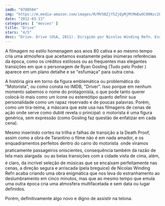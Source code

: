 ```yaml
---
imdb: "0780504"
img: "https://m.media-amazon.com/images/M/MV5BZjY5ZjQyMjMtMmEwOC00Nzc2LTllYTItMmU2MzJjNTg1NjY0XkEyXkFqcGdeQXVyNjQ1MTMzMDQ@._V1_SY150_CR0,0,101,150_.jpg"
date: "2012-03-13"
categories: [ "movies" ]
title: "Drive"
stars: "4/5"
desc: "Drive. Drive (USA, 2011). Dirigido por Nicolas Winding Refn. Escrito por Hossein Amini, James Sallis. Com Ryan Gosling, Carey Mulligan, Bryan Cranston, Albert Brooks, Oscar Isaac, Christina Hendricks, Ron Perlman, Kaden Leos, Jeff Wolfe."
---
```

A filmagem no estilo homenagem aos anos 80 cativa e ao mesmo tempo cria uma atmosfera que aceitamos exatamente pelas inúmeras referências da época, como os créditos estilosos ou as frequentes mas elegantes transições em que o personagem de Ryan Gosling (Tudo pelo Poder ) aparece em um plano detalhe e se "esfumaça" para outra cena.

A história gira em torno da figura emblemática ou problemática do "Motorista", ou como consta no IMDB, "Driver". Isso porque em nenhum momento sabemos o nome do protagonista, o que pode tanto querer colocá-lo mais como um ícone ou estereótipo quanto definir sua personalidade como um rapaz reservado e de poucas palavras. Porém, como um tira-teima, a máscara que este usa nas filmagens de cenas de ação onde serve como dublê revela o principal: o motorista é uma figura genérica, sem expressão (como Gosling faz questão de enfatizar em cada cena).

Mesmo inserindo cortes na trilha e falhas de transição a la Death Proof, assim como a obra de Tarantino o filme não é em nada amador, e os enquadramentos perfeitos dentro do carro do motorista  onde viramos praticamente passageiros oniscientes, consequência também da razão de tela mais alargada  ou as belas transições com a cidade vista de cima, além, é claro, da incrível seleção de músicas que se encaixam perfeitamente nas cenas, a direção segura e arriscada (pela breguice) de Nicolas Winding Refn acaba criando uma obra enigmática que nos leva do estranhamento ao deslumbramento em cinco minutos, mas que ao mesmo tempo que emula uma outra época cria uma atmosfera multifacetada e sem data ou lugar definidos.

Porém, definitivamente algo novo e digno de assistir na telona.

